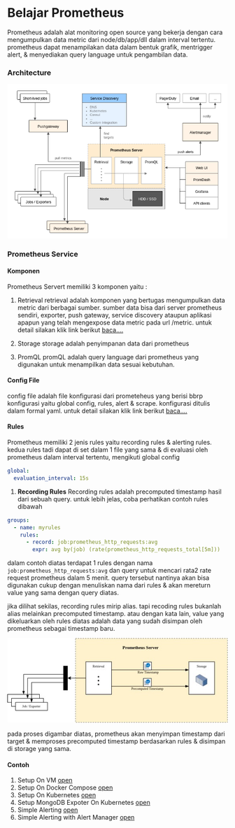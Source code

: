 # Belajar Prometheus

Prometheus adalah alat monitoring open source yang bekerja dengan cara mengumpulkan data metric dari node/db/app/dll dalam interval tertentu. prometheus dapat menampilakan data dalam bentuk grafik, mentrigger alert, & menyediakan query language untuk pengambilan data.


### Architecture
<img src='architecture.png'>

### Prometheus Service

#### Komponen
Prometheus Servert memiliki 3 komponen yaitu :
1) Retrieval
retrieval adalah komponen yang bertugas mengumpulkan data metric dari berbagai sumber. sumber data bisa dari server prometheus sendiri, exporter, push gateway, service discovery ataupun aplikasi apapun yang telah mengexpose data metric pada url /metric. untuk detail silakan klik link berikut [baca....](retrieval.md)

3) Storage
storage adalah penyimpanan data dari prometheus

5) PromQL
promQL adalah query language dari prometheus yang digunakan untuk menampilkan data sesuai kebutuhan.

#### Config File
config file adalah file konfigurasi dari prometeheus yang berisi bbrp konfigurasi yaitu global config, rules, alert & scrape. konfigurasi ditulis dalam formal yaml. untuk detail silakan klik link berikut [baca....](configfile.md)

#### Rules
Prometheus memiliki 2 jenis rules yaitu recording rules & alerting rules. kedua rules tadi dapat di set dalam 1 file yang sama & di evaluasi oleh prometheus dalam interval tertentu, mengikuti global config 
```yml
global:
  evaluation_interval: 15s
```

1) **Recording Rules**
Recording rules adalah precomputed timestamp hasil dari sebuah query. untuk lebih jelas, coba perhatikan contoh rules dibawah

```yaml
groups:
  - name: myrules
    rules:
      - record: job:prometheus_http_requests:avg
        expr: avg by(job) (rate(prometheus_http_requests_total[5m]))
```

dalam contoh diatas terdapat 1 rules dengan nama `job:prometheus_http_requests:avg` dan query untuk mencari rata2 rate request prometheus dalam 5 menit. query tersebut nantinya akan bisa digunakan cukup dengan menuliskan nama dari rules & akan mereturn value yang sama dengan query diatas.

jika dilihat sekilas, recording rules mirip alias. tapi recoding rules bukanlah alias melainkan precomputed timestamp. atau dengan kata lain, value yang dikeluarkan oleh rules diatas adalah data yang sudah disimpan oleh prometheus sebagai timestamp baru. 

<img src='recording-rules.jpg'>

pada proses digambar diatas, prometheus akan menyimpan timestamp dari target & memproses precomputed timestamp berdasarkan rules & disimpan di storage yang sama.

#### Contoh
1) Setup On VM [open](setup_on_vm)
2) Setup On Docker Compose [open](setup_on_docker_compose)
3) Setup On Kubernetes [open](setup_on_kubernetes)
4) Setup MongoDB Expoter On Kubernetes [open](setup_mongodb_exporter_on_kubernetes)
5) Simple Alerting [open](simple_alerting)
6) Simple Alerting with Alert Manager [open](simple_alerting_with_alertmanager)
